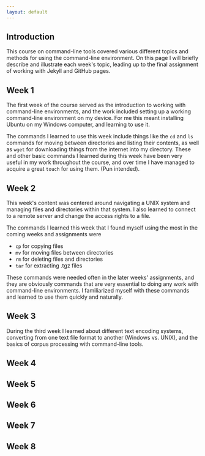 ```yaml
---
layout: default
---
```


## Introduction

This course on command-line tools covered various different topics and methods for using the command-line environment. On this page I will briefly describe and 
illustrate each week's topic, leading up to the final assignment of working with Jekyll and GitHub pages.

## Week 1

The first week of the course served as the introduction to working with command-line environments, and the work included setting up a working command-line environment 
on my device. For me this meant installing Ubuntu on my Windows computer, and learning to use it.

The commands I learned to use this week include things like the `cd` and `ls` commands for moving between directories and listing their contents, as well as `wget`
for downloading things from the internet into my directory. These and other basic commands I learned during this week have been very useful in my work throughout the 
course, and over time I have managed to acquire a great `touch` for using them. (Pun intended).

## Week 2

This week's content was centered around navigating a UNIX system and managing files and directories within that system. I also learned to connect to a remote server
and change the access rights to a file.

The commands I learned this week that I found myself using the most in the coming weeks and assignments were  
* `cp` for copying files
* `mv` for moving files between directories
* `rm` for deleting files and directories
* `tar` for extracting .tgz files

These commands were needed often in the later weeks' assignments, and they are obviously commands that are very essential to doing any work with command-line environments.
I familiarized myself with these commands and learned to use them quickly and naturally.

## Week 3

During the third week I learned about different text encoding systems, converting from one text file format to another (Windows vs. UNIX), and the basics of corpus processing
with command-line tools.

## Week 4

## Week 5

## Week 6

## Week 7

## Week 8
